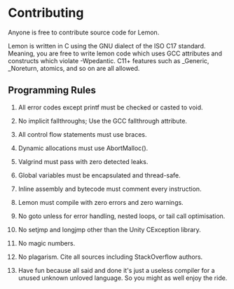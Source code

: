 # Contributing

Anyone is free to contribute source code for Lemon.

Lemon is written in C using the GNU dialect of the ISO C17 standard. Meaning, you are free to write lemon code which uses GCC attributes and constructs which violate -Wpedantic. C11+ features such as _Generic, _Noreturn, atomics, and so on are all allowed.

## Programming Rules 

1. All error codes except printf must be checked or casted to void.

2. No implicit fallthroughs; Use the GCC fallthrough attribute.

3. All control flow statements must use braces.

4. Dynamic allocations must use AbortMalloc().

5. Valgrind must pass with zero detected leaks.

6. Global variables must be encapsulated and thread-safe.

7. Inline assembly and bytecode must comment every instruction.

8. Lemon must compile with zero errors and zero warnings.

9. No goto unless for error handling, nested loops, or tail call optimisation.

10. No setjmp and longjmp other than the Unity CException library.

11. No magic numbers.

12. No plagarism. Cite all sources including StackOverflow authors.

13. Have fun because all said and done it's just a useless compiler for a unused unknown unloved language. So you might as well enjoy the ride.
